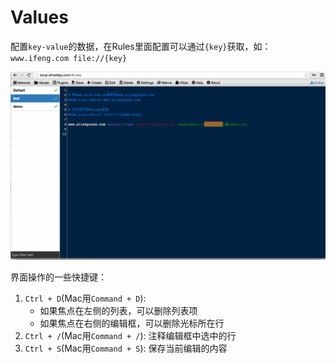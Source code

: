 # Values
配置`key-value`的数据，在Rules里面配置可以通过`{key}`获取，如：`www.ifeng.com file://{key}`

![Values](../img/values.gif)

界面操作的一些快捷键：

1. `Ctrl + D`(Mac用`Command + D`):
	- 如果焦点在左侧的列表，可以删除列表项
	- 如果焦点在右侧的编辑框，可以删除光标所在行
2. `Ctrl + /`(Mac用`Command + /`): 注释编辑框中选中的行
3. `Ctrl + S`(Mac用`Command + S`): 保存当前编辑的内容